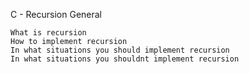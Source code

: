 C - Recursion General
```
What is recursion
How to implement recursion
In what situations you should implement recursion
In what situations you shouldnt implement recursion
```
